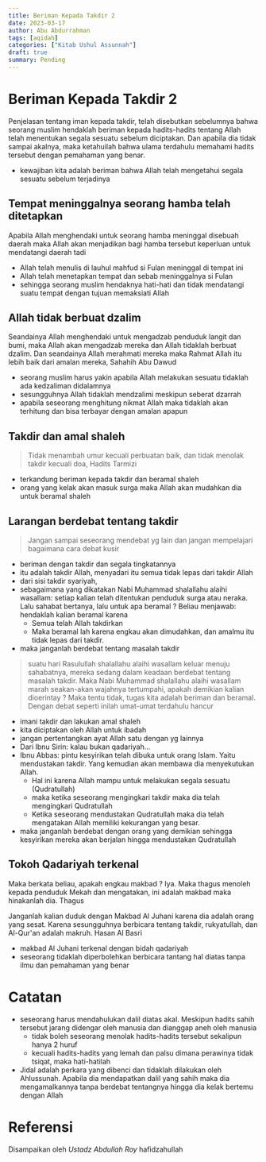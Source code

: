 ```yaml
---
title: Beriman Kepada Takdir 2 
date: 2023-03-17
author: Abu Abdurrahman
tags: [aqidah]
categories: ["Kitab Ushul Assunnah"]
draft: true
summary: Pending
---
```


# Beriman Kepada Takdir 2

Penjelasan tentang iman kepada takdir, telah disebutkan sebelumnya bahwa seorang muslim hendaklah beriman kepada hadits-hadits tentang Allah telah menentukan segala sesuatu sebelum diciptakan. Dan apabila dia tidak sampai akalnya, maka ketahuilah bahwa ulama terdahulu memahami hadits tersebut dengan pemahaman yang benar.

- kewajiban kita adalah beriman bahwa Allah telah mengetahui segala sesuatu sebelum terjadinya

## Tempat meninggalnya seorang hamba telah ditetapkan 

Apabila Allah menghendaki untuk seorang hamba meninggal disebuah daerah maka Allah akan menjadikan bagi hamba tersebut keperluan untuk mendatangi daerah tadi

- Allah telah menulis di lauhul mahfud si Fulan meninggal di tempat ini
- Allah telah menetapkan tempat dan sebab meninggalnya si Fulan
- sehingga seorang muslim hendaknya hati-hati dan tidak mendatangi suatu tempat dengan tujuan memaksiati Allah

## Allah tidak berbuat dzalim

Seandainya Allah menghendaki untuk mengadzab penduduk langit dan bumi, maka Allah akan mengadzab mereka dan Allah tidaklah berbuat dzalim. Dan seandainya Allah merahmati mereka maka Rahmat Allah itu lebih baik dari amalan mereka, Sahahih Abu Dawud

- seorang muslim harus yakin apabila Allah melakukan sesuatu tidaklah ada kedzaliman didalamnya
- sesungguhnya Allah tidaklah mendzalimi meskipun seberat dzarrah
- apabila seseorang menghitung nikmat Allah maka tidaklah akan terhitung dan bisa terbayar dengan amalan apapun

## Takdir dan amal shaleh

> Tidak menambah umur kecuali perbuatan baik, dan tidak menolak takdir kecuali doa, Hadits Tarmizi

- terkandung beriman kepada takdir dan beramal shaleh
- orang yang kelak akan masuk surga maka Allah akan mudahkan dia untuk beramal shaleh

## Larangan berdebat tentang takdir

> Jangan sampai seseorang mendebat yg lain dan jangan mempelajari bagaimana cara debat kusir 

- beriman dengan takdir dan segala tingkatannya
- itu adalah takdir Allah, menyadari itu semua tidak lepas dari takdir Allah 
- dari sisi takdir syariyah, 
- sebagaimana yang dikatakan Nabi Muhammad shalallahu alaihi wasallam: setiap kalian telah ditentukan penduduk surga atau neraka. Lalu sahabat bertanya, lalu untuk apa beramal ? Beliau menjawab: hendaklah kalian beramal karena
  - Semua telah Allah takdirkan
  - Maka beramal lah karena engkau akan dimudahkan, dan amalmu itu tidak lepas dari takdir.
- maka janganlah berdebat tentang masalah takdir

> suatu hari Rasulullah shalallahu alaihi wasallam keluar menuju sahabatnya, mereka sedang dalam keadaan berdebat tentang masalah takdir. Maka Nabi Muhammad shalallahu alaihi wasallam marah seakan-akan wajahnya tertumpahi, apakah demikian kalian dioerintay ? Maka tentu tidak, tugas kita adalah beriman dan beramal. Dengan debat seperti inilah umat-umat terdahulu hancur 

- imani takdir dan lakukan amal shaleh
- kita diciptakan oleh Allah untuk ibadah
- jangan pertentangkan ayat Allah satu dengan yg lainnya
- Dari Ibnu Sirin: kalau bukan qadariyah...
- Ibnu Abbas: pintu kesyirikan telah dibuka untuk orang Islam. Yaitu mendustakan takdir. Yang kemudian akan membawa dia menyekutukan Allah. 
  - Hal ini karena Allah mampu untuk melakukan segala sesuatu (Qudratullah)
  - maka ketika seseorang mengingkari takdir maka dia telah mengingkari Qudratullah
  - Ketika seseorang mendustakan Qudratullah maka dia telah mengatakan Allah memiliki kekurangan yang besar.
- maka janganlah berdebat dengan orang yang demikian sehingga kesyirikan mereka akan berjalan hingga mendustakan Qudratullah  

## Tokoh Qadariyah terkenal

Maka berkata beliau, apakah engkau makbad ? Iya. Maka thagus menoleh kepada penduduk Mekah dan mengatakan, ini adalah makbad maka hinakanlah dia. Thagus

Janganlah kalian duduk dengan Makbad Al Juhani karena dia adalah orang yang sesat. Karena sesungguhnya berbicara tentang takdir, rukyatullah, dan Al-Qur'an adalah makruh. Hasan Al Basri

- makbad Al Juhani terkenal dengan bidah qadariyah
- seseorang tidaklah diperbolehkan berbicara tantang hal diatas tanpa ilmu dan pemahaman yang benar

# Catatan

- seseorang harus mendahulukan dalil diatas akal. Meskipun hadits sahih tersebut jarang didengar oleh manusia dan dianggap aneh oleh manusia
  - tidak boleh seseorang menolak hadits-hadits tersebut sekalipun hanya 2 huruf 
  - kecuali hadits-hadits yang lemah dan palsu  dimana perawinya tidak tsiqat, maka hati-hatilah 
- Jidal adalah perkara yang dibenci dan tidaklah dilakukan oleh Ahlussunah. Apabila dia mendapatkan dalil yang sahih maka dia mengamalkannya tanpa berdebat tentangnya hingga dia kelak bertemu dengan Allah

# Referensi

Disampaikan oleh *Ustadz Abdullah Roy* hafidzahullah